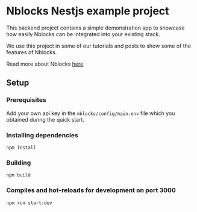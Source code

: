 # Nblocks Nestjs example project

This backend project contains a simple demonstration app to showcase how easily Nblocks can be integrated into your existing stack.

We use this project in some of our tutorials and posts to show some of the features of Nblocks.

Read more about Nblocks [here](https://nblocks.dev)

## Setup

### Prerequisites
Add your own api key in the `nblocks/config/main.env` file which you obtained during the quick start.

### Installing dependencies
```
npm install
```

### Building
```
npm build
```

### Compiles and hot-reloads for development on port 3000
```
npm run start:dev
```